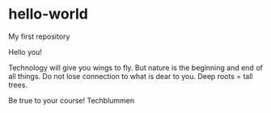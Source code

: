 # hello-world
My first repository

Hello you!

Technology will give you wings to fly.
But nature is the beginning and end of all things.
Do not lose connection to what is dear to you.
Deep roots = tall trees.

Be true to your course!
Techblummen
